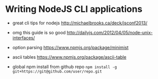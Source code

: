 # Writing NodeJS CLI applications

+ great cli tips for nodejs http://michaelbrooks.ca/deck/jsconf2013/ 

+ omg this guide is so good http://dailyjs.com/2012/04/05/node-unix-interfaces/

+ option parsing https://www.npmjs.org/package/minimist

+ ascii tables https://www.npmjs.org/package/ascii-table

+ global npm install from github repo ```npm install -g git+https://git@github.com/user/repo.git```